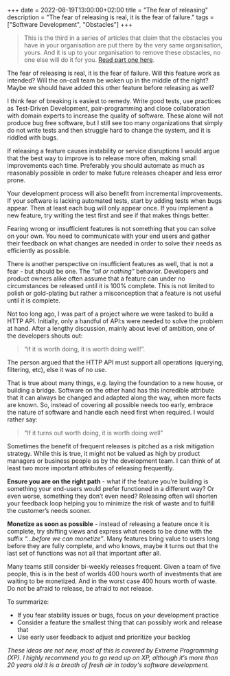 +++
date = 2022-08-19T13:00:00+02:00
title = "The fear of releasing"
description = "The fear of releasing is real, it is the fear of failure."
tags = ["Software Development", "Obstacles"]
+++
> This is the third in a series of articles that claim that the obstacles you have in your organisation are put there by the very same organisation, yours. And it is up to your organisation to remove these obstacles, no one else will do it for you. [Read part one here](/article/your-obstacles-are-your-obstacles/).

The fear of releasing is real, it is the fear of failure. Will this feature work as intended? Will the on-call team be woken up in the middle of the night? Maybe we should have added this other feature before releasing as well?

I think fear of breaking is easiest to remedy. Write good tests, use practices as Test-Driven Development, pair-programming and close collaboration with domain experts to increase the quality of software. These alone will not produce bug free software, but I still see too many organizations that simply do not write tests and then struggle hard to change the system, and it is riddled with bugs.

If releasing a feature causes instability or service disruptions I would argue that the best way to improve is to release more often, making small improvements each time. Preferably you should automate as much as reasonably possible in order to make future releases cheaper and less error prone.

Your development process will also benefit from incremental improvements. If your software is lacking automated tests, start by adding tests when bugs appear. Then at least each bug will only appear once. If you implement a new feature, try writing the test first and see if that makes things better.

Fearing wrong or insufficient features is not something that you can solve on your own. You need to communicate with your end users and gather their feedback on what changes are needed in order to solve their needs as efficiently as possible.

There is another perspective on insufficient features as well, that is not a fear - but should be one. The _“all or nothing”_ behavior. Developers and product owners alike often assume that a feature can under no circumstances be released until it is 100% complete. This is not limited to polish or gold-plating but rather a misconception that a feature is not useful until it is complete.

Not too long ago, I was part of a project where we were tasked to build a HTTP API. Initially, only a handful of API:s were needed to solve the problem at hand. After a lengthy discussion, mainly about level of ambition, one of the developers shouts out:

> “if it is worth doing, it is worth doing well!”.

The person argued that the HTTP API must support all operations (querying, filtering, etc), else it was of no use.

That is true about many things, e.g. laying the foundation to a new house, or building a bridge. Software on the other hand has this incredible attribute that it can always be changed and adapted along the way, when more facts are known. So, instead of covering all possible needs too early, embrace the nature of software and handle each need first when required. I would rather say:

> “If it turns out worth doing, it is worth doing well”

Sometimes the benefit of frequent releases is pitched as a risk mitigation strategy. While this is true, it might not be valued as high by product managers or business people as by the development team. I can think of at least two more important attributes of releasing frequently.

**Ensure you are on the right path** - what if the feature you’re building is something your end-users would prefer functioned in a different way? Or even worse, something they don’t even need? Releasing often will shorten your feedback loop helping you to minimize the risk of waste and to fulfill the customer’s needs sooner.

**Monetize as soon as possible** - instead of releasing a feature once it is complete, try shifting views and express what needs to be done with the suffix _“…before we can monetize”_. Many features bring value to users long before they are fully complete, and who knows, maybe it turns out that the last set of functions was not all that important after all.

Many teams still consider bi-weekly releases frequent. Given a team of five people, this is in the best of worlds 400 hours worth of investments that are waiting to be monetized. And in the worst case 400 hours worth of waste. Do not be afraid to release, be afraid to not release.

To summarize:

- If you fear stability issues or bugs, focus on your development practice
- Consider a feature the smallest thing that can possibly work and release that
- Use early user feedback to adjust and prioritize your backlog

_These ideas are not new, most of this is covered by Extreme Programming (XP). I highly recommend you to go read up on XP, although it’s more than 20 years old it is a breath of fresh air in today's software development._


